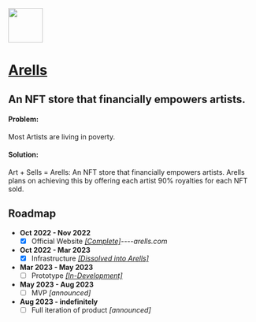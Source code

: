 <img src="https://github.com/Ecare-Exchange/Arells/blob/main/Art/General/Arells-Icon-Ebony.png" width="70px"> 

# [Arells](https://arells.com)
## An NFT store that financially empowers artists.

#### Problem:
Most Artists are living in poverty.

#### Solution:
Art + Sells = Arells: An NFT store that financially empowers artists. Arells plans on achieving this by offering each artist 90% royalties for each NFT sold.

## Roadmap

- **Oct 2022 - Nov 2022**
  - [X] Official Website *[[Complete]](https://arells.com)*----*arells.com*

- **Oct 2022 - Mar 2023**
   - [X] Infrastructure *[[Dissolved into Arells]](https://github.com/Ecare-Exchange/infrastructure)*

- **Mar 2023 - May 2023**
  - [ ] Prototype *[[In-Development]](https://github.com/Art-Sells/Arells/tree/main/Apps/Web/ArellsWebApp)*

- **May 2023 - Aug 2023**
  - [ ] MVP *[announced]*

- **Aug 2023 - indefinitely**
  - [ ] Full iteration of product *[announced]*

